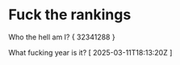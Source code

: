 # Fuck the rankings

Who the hell am I?
{ 32341288 }

What fucking year is it?
[ 2025-03-11T18:13:20Z ]
